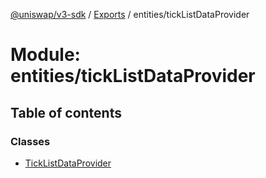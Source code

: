 [@uniswap/v3-sdk](../README.md) / [Exports](../modules.md) / entities/tickListDataProvider

# Module: entities/tickListDataProvider

## Table of contents

### Classes

- [TickListDataProvider](../classes/entities_ticklistdataprovider.ticklistdataprovider.md)
